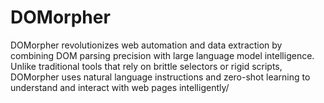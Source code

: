 # DOMorpher
DOMorpher revolutionizes web automation and data extraction by combining DOM parsing precision with large language model intelligence. Unlike traditional tools that rely on brittle selectors or rigid scripts, DOMorpher uses natural language instructions and zero-shot learning to understand and interact with web pages intelligently/
